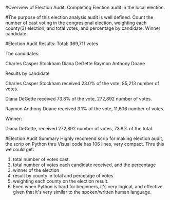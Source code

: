 #Overview of Election Audit:
Completing Election audit in the local election.

#The purpose of this election analysis audit is well defined.
Count the number of cast voting in the congresional election, weighting each county(3) election, and total votes, and percentage by candidate. Winner candidate.

#Election Audit Results:
Total: 369,711 votes

The candidates:

Charles Casper Stockham
Diana DeGette
Raymon Anthony Doane

Results by candidate

Charles Casper Stockham received 23.0% of the vote, 85,213 number of votes.

Diana DeGette received 73.8% of the vote, 272,892 number of votes.

Raymon Anthony Doane received 3.1% of the vote, 11,606 number of votes.

Winner:

Diana DeGette, received 272,892 number of votes, 73.8% of the total.

#Election Audit Summary
Highly recomend scrip for making election audit, the scrip on Python thru Visual code has 106 lines, very compact. Thru this we could get:
1. total number of votes cast. 
2. total number of votes each candidate received, and the percentage
3. winner of the election
4. result by county in total and percetage of votes
5. weighting each county on the election result.
6. Even when Python is hard for beginners, it's very logical, and effective given that it's very similar to the spoken/written human language.
